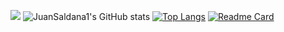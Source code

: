 ![](https://komarev.com/ghpvc/?username=JuanSaldana1)
![JuanSaldana1's GitHub stats](https://github-readme-stats.vercel.app/api?username=JuanSaldana1&theme=onedark&show_icons=true&include_all_commits=true)
[![Top Langs](https://github-readme-stats.vercel.app/api/top-langs/?username=JuanSaldana1&layout=compact&theme=onedark&show_icons=true)](https://github.com/JuanSaldana1/github-readme-stats)
[![Readme Card](https://github-readme-stats.vercel.app/api/pin/?username=JuanSaldana1&repo=TFGWPF&theme=onedark&show_icons=true)](https://github.com/JuanSaldana1/TFGWPF)
